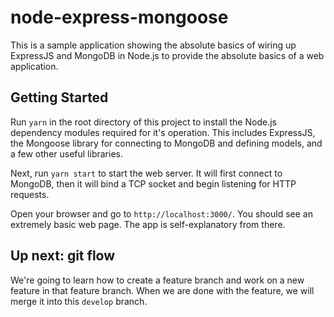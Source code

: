 # node-express-mongoose

This is a sample application showing the absolute basics of wiring up ExpressJS and MongoDB in Node.js to provide the absolute basics of a web application.

## Getting Started

Run `yarn` in the root directory of this project to install the Node.js dependency modules required for it's operation. This includes ExpressJS, the Mongoose library for connecting to MongoDB and defining models, and a few other useful libraries.

Next, run `yarn start` to start the web server. It will first connect to MongoDB, then it will bind a TCP socket and begin listening for HTTP requests.

Open your browser and go to `http://localhost:3000/`. You should see an extremely basic web page. The app is self-explanatory from there.

## Up next: git flow

We're going to learn how to create a feature branch and work on a new feature in that feature branch. When we are done with the feature, we will merge it into this `develop` branch.